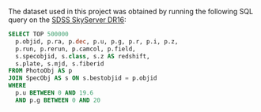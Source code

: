 The dataset used in this project was obtained by running the following SQL query on the [SDSS SkyServer DR16](http://skyserver.sdss.org/dr16/en/tools/search/sql.aspx):

```sql
SELECT TOP 500000
  p.objid, p.ra, p.dec, p.u, p.g, p.r, p.i, p.z,
  p.run, p.rerun, p.camcol, p.field,
  s.specobjid, s.class, s.z AS redshift,
  s.plate, s.mjd, s.fiberid
FROM PhotoObj AS p
JOIN SpecObj AS s ON s.bestobjid = p.objid
WHERE
  p.u BETWEEN 0 AND 19.6
  AND p.g BETWEEN 0 AND 20
